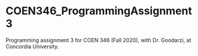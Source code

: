 # COEN346_ProgrammingAssignment3
Programming assignment 3 for COEN 346 (Fall 2020), with Dr. Goodarzi, at Concordia University. 
